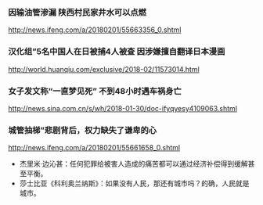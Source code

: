 ### 因输油管渗漏 陕西村民家井水可以点燃
http://news.ifeng.com/a/20180201/55663356_0.shtml
### 汉化组”5名中国人在日被捕4人被查 因涉嫌擅自翻译日本漫画
http://world.huanqiu.com/exclusive/2018-02/11573014.html
### 女子发文称“一直梦见死” 不到48小时遇车祸身亡
http://news.sina.com.cn/s/wh/2018-01-30/doc-ifyqyesy4109063.shtml
### 城管抽梯”悲剧背后，权力缺失了谦卑的心
http://news.ifeng.com/a/20180201/55661658_0.shtml
- 杰里米·边沁甚：任何犯罪给被害人造成的痛苦都可以通过经济补偿得到缓解甚至平衡。
- 莎士比亚《科利奥兰纳斯》：如果没有人民，那还有城市吗？的确，人民就是城市。